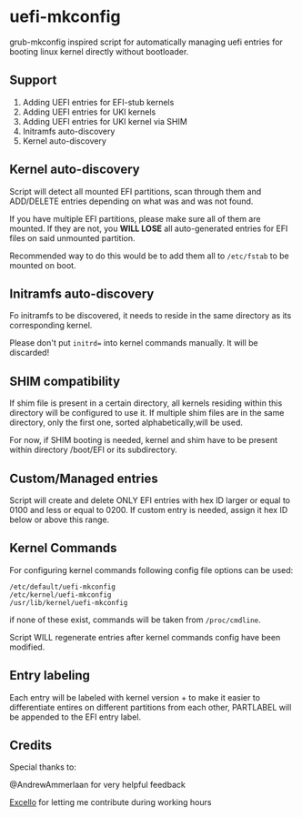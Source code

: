 # uefi-mkconfig
grub-mkconfig inspired script for automatically managing uefi entries for booting linux kernel directly without bootloader.

## Support

1. Adding UEFI entries for EFI-stub kernels
2. Adding UEFI entries for UKI kernels
3. Adding UEFI entries for UKI kernel via SHIM
4. Initramfs auto-discovery
5. Kernel auto-discovery

## Kernel auto-discovery

Script will detect all mounted EFI partitions, scan through them and ADD/DELETE entries depending on what was and was not found.

If you have multiple EFI partitions, please make sure all of them are mounted. If they are not, you **WILL LOSE** all auto-generated entries
for EFI files on said unmounted partition.

Recommended way to do this would be to add them all to `/etc/fstab` to be mounted on boot. 

## Initramfs auto-discovery

Fo initramfs to be discovered, it needs to reside in the same directory as its corresponding kernel.

Please don't put `initrd=` into kernel commands manually. It will be discarded!

## SHIM compatibility

If shim file is present in a certain directory, all kernels residing within this directory will be configured to use it.
If multiple shim files are in the same directory, only the first one, sorted alphabetically,will be used.

For now, if SHIM booting is needed, kernel and shim have to be present within directory /boot/EFI or its subdirectory.

## Custom/Managed entries

Script will create and delete ONLY EFI entries with hex ID larger or equal to 0100 and less or equal to 0200.
If custom entry is needed, assign it hex ID below or above this range.

## Kernel Commands

For configuring kernel commands following config file options can be used:

```
/etc/default/uefi-mkconfig
/etc/kernel/uefi-mkconfig
/usr/lib/kernel/uefi-mkconfig
```

if none of these exist, commands will be taken from `/proc/cmdline`.

Script WILL regenerate entries after kernel commands config have been modified.

## Entry labeling

Each entry will be labeled with kernel version + to make it easier to differentiate entires 
on different partitions from each other, PARTLABEL will be appended to the EFI entry label.

## Credits
Special thanks to:

@AndrewAmmerlaan for very helpful feedback

[Excello](https://www.excello.cz/en/) for letting me contribute during working hours
